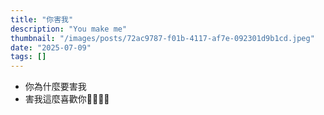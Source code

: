 ```yaml
---
title: "你害我"
description: "You make me"
thumbnail: "/images/posts/72ac9787-f01b-4117-af7e-092301d9b1cd.jpeg"
date: "2025-07-09"
tags: []
---
```

- 你為什麼要害我
- 害我這麼喜歡你🤬🤬😭😭
